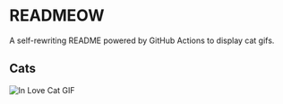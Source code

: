# READMEOW

A self-rewriting README powered by GitHub Actions to display cat gifs.

## Cats

![In Love Cat GIF](https://media3.giphy.com/media/v1.Y2lkPTlhY2QwMmRhMjc5OHVzOGRhdDFnM256cHlqMXRibDl6YWhocmlwNW10Z2hhdWFwZiZlcD12MV9naWZzX3NlYXJjaCZjdD1n/MDJ9IbxxvDUQM/200.gif)
